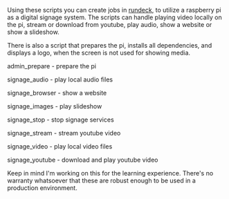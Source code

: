 Using these scripts you can create jobs in [rundeck](https://github.com/rundeck/rundeck), to utilize a raspberry pi as a digital signage system. The scripts can handle playing video locally on the pi, stream or download from youtube, play audio, show a website or show a slideshow. 

There is also a script that prepares the pi, installs all dependencies, and displays a logo, when the screen is not used for showing media.

admin_prepare - prepare the pi

signage_audio - play local audio files

signage_browser - show a website

signage_images - play slideshow

signage_stop - stop signage services

signage_stream - stream youtube video

signage_video - play local video files

signage_youtube - download and play youtube video

Keep in mind I'm working on this for the learning experience. There's no warranty whatsoever that these are robust enough to be used in a production environment.
